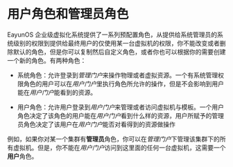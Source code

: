 # 用户角色和管理员角色

EayunOS 企业级虚拟化系统提供了一系列预配置角色，从提供给系统管理员的系统级别的权限到提供给最终用户的仅使用某一台虚拟机的权限，你不能改变或者删除默认的角色，但是你可以复制然后自定义角色，或者你也可以根据你的需要创建一个新的角色。有两种角色：

* 系统角色：允许登录到*管理门户*来操作物理或者虚拟资源。一个有系统管理权限角色的用户可以在*用户门户*里执行角色所允许的操作，但是不会影响到用户能在*用户门户*能看到的资源。

* 用户角色：允许用户登录到*用户门户*来管理或者访问虚拟机与模板。一个用户角色决定了该角色的用户能在*用户门户*看到什么样的资源，用户所赋予的管理员角色决定了该用户在*用户门户*能否对看得到的资源做操作


例如，如果你对某一个集群有**管理员**角色，你可以在*管理门户*下管理该集群下的所有虚拟机。但是，你不能在*用户门户*访问到这里面的任何一台虚拟机，这需要一个**用户**角色。

